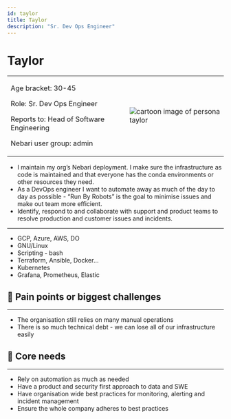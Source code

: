 ```yaml
---
id: taylor
title: Taylor
description: "Sr. Dev Ops Engineer"
---
```


# Taylor

<table>
    <tr>
        <td style={{border: 'none'}}>
            <p>Age bracket: 30-45 </p> 
            <p>Role: Sr. Dev Ops Engineer  </p> 
            <p>Reports to: Head of Software Engineering  </p>  
            <p>Nebari user group: admin</p>  
        </td>
        <td style={{border: 'none'}}>
            <img src="/img/references/taylor.png" alt="cartoon image of persona taylor" style={{ border: 'none', 'background-color' : 'var(--ifm-color-background-3)', height: 300}}  />
        </td>
    </tr>
</table>

- I maintain my org’s Nebari deployment. I make sure the infrastructure as code is maintained and that everyone has the conda environments or other resources they need.
- As a DevOps engineer I want to automate away as much of the day to day as possible - “Run By Robots” is the goal to minimise issues and make out team more efficient.
- Identify, respond to and collaborate with support and product teams to resolve production and customer issues and incidents.

---

- GCP, Azure, AWS, DO
- GNU/Linux
- Scripting - bash
- Terraform, Ansible, Docker...
- Kubernetes
- Grafana, Prometheus, Elastic

## 🐛 Pain points or biggest challenges

---

- The organisation still relies on many manual operations
- There is so much technical debt - we can lose all of our infrastructure easily

## 🌮 Core needs

---

- Rely on automation as much as needed
- Have a product and security first approach to data and SWE
- Have organisation wide best practices for monitoring, alerting and incident management
- Ensure the whole company adheres to best practices
